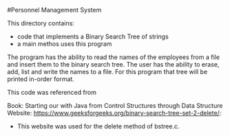 #Personnel Management System

This directory contains:
* code that implements a Binary Search Tree of strings 
* a main methos uses this program

The program has the ability to read the names of the employees from a file and insert them to the binary search tree.
The user has the ability to erase, add, list and write the names to a file.
For this program that tree will be printed in-order format.

This code was referenced from

Book: Starting our with Java from Control Structures through Data Structure
Website: https://www.geeksforgeeks.org/binary-search-tree-set-2-delete/:
* This website was used for the delete method of bstree.c.